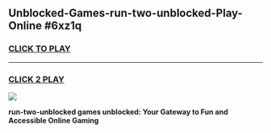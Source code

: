 
## Unblocked-Games-run-two-unblocked-Play-Online #6xz1q
<h3>
<a href="https://news.freeplayer.one?title=run-two-unblocked&ref=3">CLICK TO PLAY</a></h3>
<hr>

<h3>
<a href="https://news.freeplayer.one?title=run-two-unblocked&ref=3">CLICK 2 PLAY</a>
  
</h3>

<a href="https://news.freeplayer.one?title=run-two-unblocked&ref=3"><img src="https://clearcache.store/games.png"></a>


**run-two-unblocked games unblocked: Your Gateway to Fun and Accessible Online Gaming**
